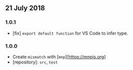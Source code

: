 ## 21 July 2018

### 1.0.1

- [fix] `export default function` for VS Code to infer type.

### 1.0.0

- Create `mismatch` with [`mnp`][https://mnpjs.org]
- [repository]: `src`, `test`
